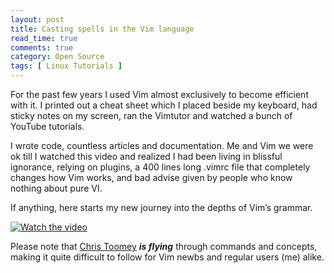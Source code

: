 ```yaml
---
layout: post
title: Casting spells in the Vim language
read_time: true  
comments: true
category: Open Source
tags: [ Linux Tutorials ]
---
```


For the past few years I used Vim almost exclusively to become efficient with it. I printed out a cheat sheet which I placed beside my keyboard, had sticky notes on my screen, ran the Vimtutor and watched a bunch of YouTube tutorials. 

I wrote code, countless articles and documentation. Me and Vim we were ok till I watched this video and realized I had been living in blissful ignorance, relying on plugins, a 400 lines long .vimrc file that completely changes how Vim works, and bad advise given by people who know nothing about pure VI.

If anything, here starts my new journey into the depths of Vim’s grammar.

[![Watch the video](https://img.youtube.com/vi/wlR5gYd6um0/maxresdefault.jpg)](https://youtu.be/wlR5gYd6um0)

Please note that [Chris Toomey](https://ctoomey.com/) ***is flying*** through commands and concepts, making it quite difficult to follow for Vim newbs and regular users (me) alike.
